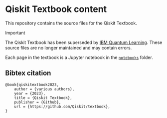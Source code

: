 # Qiskit Textbook content

This repository contains the source files for the Qiskit Textbook.

> [!IMPORTANT]
> The Qiskit Textbook has been superseded by [IBM Quantum
> Learning](https://learning.quantum-computing.ibm.com). These source files are
> no longer maintained and may contain errors.

Each page in the textbook is a Jupyter notebook in the
[`notebooks`](./notebooks) folder.

## Bibtex citation

```
@book{qiskitextbook2023,   
    author = {various authors},   
    year = {2023},   
    title = {Qiskit Textbook},   
    publisher = {Github},   
    url = {https://github.com/Qiskit/textbook}, 
}
```
